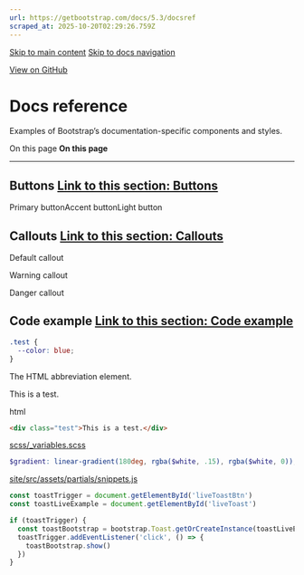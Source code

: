 ```yaml
---
url: https://getbootstrap.com/docs/5.3/docsref
scraped_at: 2025-10-20T02:29:26.759Z
---
```


[Skip to main content](https://getbootstrap.com/docs/5.3/docsref/#content) [Skip to docs navigation](https://getbootstrap.com/docs/5.3/docsref/#bd-docs-nav)

[View on GitHub](https://github.com/twbs/bootstrap/blob/v5.3.8/site/src/content/docs/docsref.mdx "View and edit this file on GitHub")

# Docs reference

Examples of Bootstrap’s documentation-specific components and styles.

On this page
**On this page**

* * *

## Buttons [Link to this section: Buttons](https://getbootstrap.com/docs/5.3/docsref/\#buttons)

Primary buttonAccent buttonLight button

## Callouts [Link to this section: Callouts](https://getbootstrap.com/docs/5.3/docsref/\#callouts)

Default callout

Warning callout

Danger callout

## Code example [Link to this section: Code example](https://getbootstrap.com/docs/5.3/docsref/\#code-example)

```scss
.test {
  --color: blue;
}

```

The HTML abbreviation element.

This is a test.

html

```html
<div class="test">This is a test.</div>
```

[scss/\_variables.scss](https://github.com/twbs/bootstrap/blob/v5.3.8/scss/_variables.scss)

```scss
$gradient: linear-gradient(180deg, rgba($white, .15), rgba($white, 0));

```

[site/src/assets/partials/snippets.js](https://github.com/twbs/bootstrap/blob/v5.3.8/site/src/assets/partials/snippets.js)

```js
const toastTrigger = document.getElementById('liveToastBtn')
const toastLiveExample = document.getElementById('liveToast')

if (toastTrigger) {
  const toastBootstrap = bootstrap.Toast.getOrCreateInstance(toastLiveExample)
  toastTrigger.addEventListener('click', () => {
    toastBootstrap.show()
  })
}

```